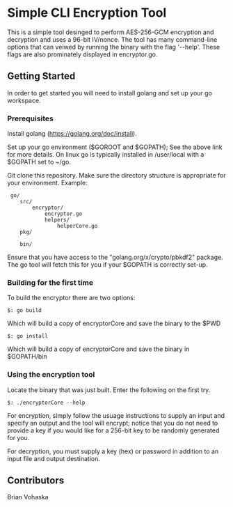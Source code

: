 # Simple CLI Encryption Tool

This is a simple tool desinged to perform AES-256-GCM encryption and decryption and uses a 96-bit IV/nonce. The tool has many command-line options that can veiwed by running the binary with the flag '--help'. These flags are also prominately displayed in encryptor.go.


## Getting Started

In order to get started you will need to install golang and set up your go workspace.


### Prerequisites

Install golang (https://golang.org/doc/install).

Set up your go environment ($GOROOT and $GOPATH); See the above link for more details. On linux go is typically installed in /user/local with a $GOPATH set to ~/go.

Git clone this repository. Make sure the directory structure is appropriate for your environment. Example:
```
 go/
    src/
        encryptor/
            encryptor.go
            helpers/
                helperCore.go
    pkg/

    bin/

```

Ensure that you have access to the "golang.org/x/crypto/pbkdf2" package. The go tool will fetch this for you if your $GOPATH is correctly set-up.

### Building for the first time

To build the encryptor there are two options:
```
$: go build
```
Which will build a copy of encryptorCore and save the binary to the $PWD
```
$: go install
```
Which will build a copy of encryptorCore and save the binary in $GOPATH/bin

### Using the encryption tool

Locate the binary that was just built. Enter the following on the first try.
```
$: ./encryptorCore --help
```
For encryption, simply follow the usuage instructions to supply an input and specify an output and the tool will encrypt; notice that you do not need to provide a key if you would like for a 256-bit key to be randomly generated for you. 

For decryption, you must supply a key (hex) or password in addition to an input file and output destination.

## Contributors

Brian Vohaska